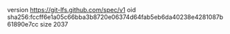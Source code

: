 version https://git-lfs.github.com/spec/v1
oid sha256:fccff6e1a05c66bba3b8720e06374d64fab5eb6da40238e4281087b61890e7cc
size 2037
